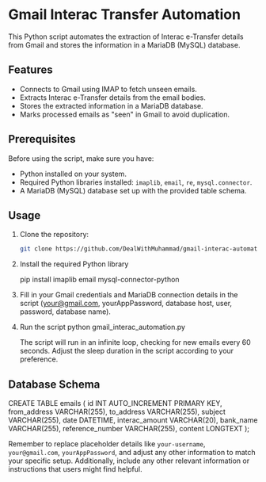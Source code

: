 ﻿# Gmail Interac Transfer Automation

This Python script automates the extraction of Interac e-Transfer details from Gmail and stores the information in a MariaDB (MySQL) database.

## Features

- Connects to Gmail using IMAP to fetch unseen emails.
- Extracts Interac e-Transfer details from the email bodies.
- Stores the extracted information in a MariaDB database.
- Marks processed emails as "seen" in Gmail to avoid duplication.

## Prerequisites

Before using the script, make sure you have:

- Python installed on your system.
- Required Python libraries installed: `imaplib`, `email`, `re`, `mysql.connector`.
- A MariaDB (MySQL) database set up with the provided table schema.

## Usage

1. Clone the repository:

   ```bash
   git clone https://github.com/DealWithMuhammad/gmail-interac-automation.git
   ```

2. Install the required Python library

   pip install imaplib email mysql-connector-python

3. Fill in your Gmail credentials and MariaDB connection details in the script (your@gmail.com, yourAppPassword, database host, user, password, database name).

4. Run the script
   python gmail_interac_automation.py

   The script will run in an infinite loop, checking for new emails every 60 seconds. Adjust the sleep duration in the script according to your preference.

## Database Schema

CREATE TABLE emails (
id INT AUTO_INCREMENT PRIMARY KEY,
from_address VARCHAR(255),
to_address VARCHAR(255),
subject VARCHAR(255),
date DATETIME,
interac_amount VARCHAR(20),
bank_name VARCHAR(255),
reference_number VARCHAR(255),
content LONGTEXT
);

Remember to replace placeholder details like `your-username`, `your@gmail.com`, `yourAppPassword`, and adjust any other information to match your specific setup. Additionally, include any other relevant information or instructions that users might find helpful.
